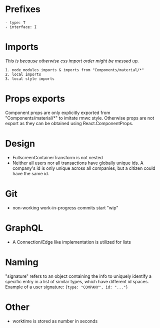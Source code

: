 # Prefixes

    - type: T
    - interface: I

# Imports

_This is because otherwise css import order might be messed up._

    1. node_modules imports & imports from "Components/material/*"
    2. local imports
    3. local style imports

# Props exports

Component props are only explicitly exported from "Components/material/\*" to imitate rmwc style.
Otherwise props are not export as they can be obtained using React.ComponentProps.

# Design

-   FullscreenContainerTransform is not nested
-   Neither all users nor all transactions have globally unique ids. A company's id is only unique across all companies, but a citizen could have the same id.

# Git

-   non-working work-in-progress commits start "wip"

# GraphQL

-   A Connection/Edge like implementation is utilized for lists

# Naming

"signature" refers to an object containing the info to uniquely identify a specific entry in a list of similar types, which have different id spaces.  
Example of a user signature: `{type: "COMPANY", id: "..."}`

# Other

-   worktime is stored as number in seconds
